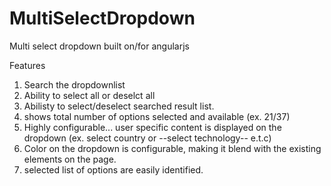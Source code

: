 # MultiSelectDropdown
Multi select dropdown built on/for angularjs

Features
1. Search the dropdownlist
2. Ability to select all or deselct all 
3. Abilisty to select/deselect searched result list.
4. shows total number of options selected and available (ex. 21/37)
5. Highly configurable... user specific content is displayed on the dropdown (ex. select country or --select technology-- e.t.c)
6. Color on the dropdown is configurable, making it blend with the existing elements on the page.
7. selected list of options are easily identified.
